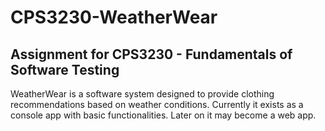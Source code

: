 # CPS3230-WeatherWear
## Assignment for CPS3230 - Fundamentals of Software Testing
WeatherWear is a software system designed to provide clothing recommendations based on weather conditions.
Currently it exists as a console app with basic functionalities. Later on it may become a web app.
